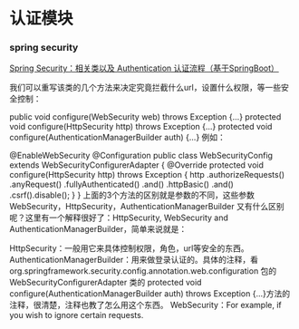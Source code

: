 #  认证模块
### spring security 
[Spring Security：相关类以及 Authentication 认证流程（基于SpringBoot）](https://github.com/pzxwhc/MineKnowContainer/issues/58)


我们可以重写该类的几个方法来决定究竟拦截什么url，设置什么权限，等一些安全控制：

public void configure(WebSecurity web) throws Exception {...}
protected void configure(HttpSecurity http) throws Exception {...}
protected void configure(AuthenticationManagerBuilder auth) {...}
例如：

@EnableWebSecurity
@Configuration
public class WebSecurityConfig extends WebSecurityConfigurerAdapter {
    @Override
    protected void configure(HttpSecurity http) throws Exception {
        http
            .authorizeRequests()
            .anyRequest()
            .fullyAuthenticated()
            .and()
            .httpBasic()
            .and()
            .csrf().disable();
    }
}
上面的3个方法的区别就是参数的不同，这些参数WebSecurity，HttpSecurity，AuthenticationManagerBuilder 又有什么区别呢？这里有一个解释很好了：HttpSecurity, WebSecurity and AuthenticationManagerBuilder，简单来说就是：

HttpSecurity：一般用它来具体控制权限，角色，url等安全的东西。
AuthenticationManagerBuilder：用来做登录认证的。具体的注释，看org.springframework.security.config.annotation.web.configuration 包的 WebSecurityConfigurerAdapter 类的 protected void configure(AuthenticationManagerBuilder auth) throws Exception {...}方法的注释，很清楚，注释也教了怎么用这个东西。
WebSecurity：For example, if you wish to ignore certain requests.